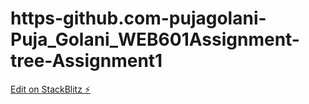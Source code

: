 # https-github.com-pujagolani-Puja_Golani_WEB601Assignment-tree-Assignment1

[Edit on StackBlitz ⚡️](https://stackblitz.com/edit/angular-ivy-wzdwxe)